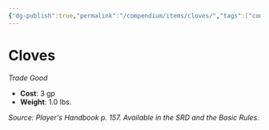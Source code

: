 ```yaml
---
{"dg-publish":true,"permalink":"/compendium/items/cloves/","tags":["compendium/src/5e/phb","item/gear/trade-good"]}
---
```


# Cloves
*Trade Good*  

- **Cost**: 3 gp
- **Weight**: 1.0 lbs.

*Source: Player's Handbook p. 157. Available in the SRD and the Basic Rules.*
